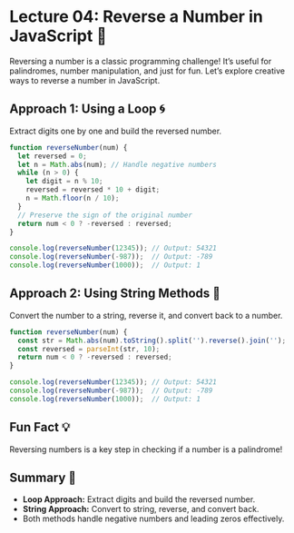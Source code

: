 # Lecture 04: Reverse a Number in JavaScript 🔄

Reversing a number is a classic programming challenge! It’s useful for palindromes, number manipulation, and just for fun. Let’s explore creative ways to reverse a number in JavaScript.

## Approach 1: Using a Loop 🌀

Extract digits one by one and build the reversed number.

```javascript
function reverseNumber(num) {
  let reversed = 0;
  let n = Math.abs(num); // Handle negative numbers
  while (n > 0) {
    let digit = n % 10;
    reversed = reversed * 10 + digit;
    n = Math.floor(n / 10);
  }
  // Preserve the sign of the original number
  return num < 0 ? -reversed : reversed;
}

console.log(reverseNumber(12345)); // Output: 54321
console.log(reverseNumber(-987));  // Output: -789
console.log(reverseNumber(1000));  // Output: 1
```

## Approach 2: Using String Methods 🎨

Convert the number to a string, reverse it, and convert back to a number.

```javascript
function reverseNumber(num) {
  const str = Math.abs(num).toString().split('').reverse().join('');
  const reversed = parseInt(str, 10);
  return num < 0 ? -reversed : reversed;
}

console.log(reverseNumber(12345)); // Output: 54321
console.log(reverseNumber(-987));  // Output: -789
console.log(reverseNumber(1000));  // Output: 1
```

## Fun Fact 💡

Reversing numbers is a key step in checking if a number is a palindrome!

## Summary 🎉

- **Loop Approach:** Extract digits and build the reversed number.
- **String Approach:** Convert to string, reverse, and convert back.
- Both methods handle negative numbers and leading zeros effectively.